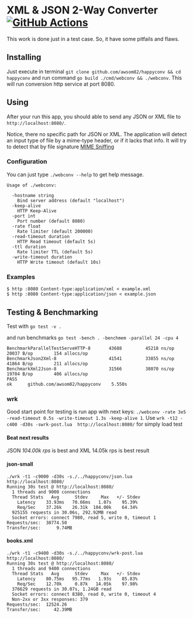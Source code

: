 # XML & JSON 2-Way Converter [![GitHub Actions](https://github.com/awsom82/happyconv/workflows/Go/badge.svg)](https://github.com/awsom82/happyconv/actions?workflow=Go)
This work is done just in a test case. So, it have some pitfails and flaws.

## Installing
Just execute in terminal `git clone github.com/awsom82/happyconv && cd happyconv` and run command `go build ./cmd/webconv && ./webconv`.
This will run conversion http service at port 8080.

## Using
After your run this app, you should able to send any JSON or XML file to `http://localhost:8080/`.

Notice, there no specific path for JSON or XML. The application will detect an input type of file by a mime-type header, or if it lacks that info. It will try to detect that by file signature [MIME Sniffing](https://mimesniff.spec.whatwg.org)

### Configuration
You can just type `./webconv --help` to get help message.
```
Usage of ./webconv:

  -hostname string
  	Bind server address (default "localhost")
  -keep-alive
  	HTTP Keep-Alive
  -port int
  	Port number (default 8080)
  -rate float
  	Rate limiter (default 200000)
  -read-timeout duration
  	HTTP Read timeout (default 5s)
  -ttl duration
  	Rate limiter TTL (default 5s)
  -write-timeout duration
  	HTTP Write timeout (default 10s)
```

### Examples
```
$ http :8080 Content-type:application/xml < example.xml
$ http :8080 Content-type:application/json < example.json
```


## Testing & Benchmarking
Test with `go test -v .`

and run benchmarks 
`go test -bench . -benchmem -parallel 24 -cpu 4`

```
BenchmarkParallelTestServeHTTP-8   	   43688	     45218 ns/op	   20037 B/op	     154 allocs/op
BenchmarkJson2Xml-8                	   41541	     33855 ns/op	   41864 B/op	     211 allocs/op
BenchmarkXml2Json-8                	   31566	     38070 ns/op	   19704 B/op	     406 allocs/op
PASS
ok  	github.com/awsom82/happyconv	5.550s
```

### wrk
Good start point for testing is run app with next keys: `./webconv -rate 3e5 -read-timeout 0.5s -write-timeout 1.3s -keep-alive 1`.
Use `wrk -t12 -c400 -d30s -swrk-post.lua  http://localhost:8080/` for simply load test

#### Beat next results
JSON  *104.00k rps* is best and XML 14.05k rps is best result 

#### json-small
```
./wrk -t1 -c9000 -d30s -s./../happyconv/json.lua http://localhost:8080/
Running 30s test @ http://localhost:8080/
  1 threads and 9000 connections
  Thread Stats   Avg      Stdev     Max   +/- Stdev
    Latency    33.93ms   70.66ms   1.07s    95.39%
    Req/Sec    37.26k    26.31k  104.00k    64.34%
  925155 requests in 30.06s, 292.92MB read
  Socket errors: connect 7980, read 5, write 0, timeout 1
Requests/sec:  30774.50
Transfer/sec:      9.74MB
```

#### books.xml
```
./wrk -t1 -c9400 -d30s -s./../happyconv/wrk-post.lua http://localhost:8080/
Running 30s test @ http://localhost:8080/
  1 threads and 9400 connections
  Thread Stats   Avg      Stdev     Max   +/- Stdev
    Latency    80.75ms   95.77ms   1.93s    85.83%
    Req/Sec    12.70k     0.87k   14.05k    97.98%
  376629 requests in 30.07s, 1.24GB read
  Socket errors: connect 8380, read 0, write 0, timeout 4
  Non-2xx or 3xx responses: 379
Requests/sec:  12524.26
Transfer/sec:     42.39MB

```
